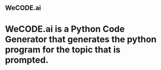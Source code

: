 ## WeCODE.ai
# WeCODE.ai is a Python Code Generator that generates the python program for the topic that is prompted.

